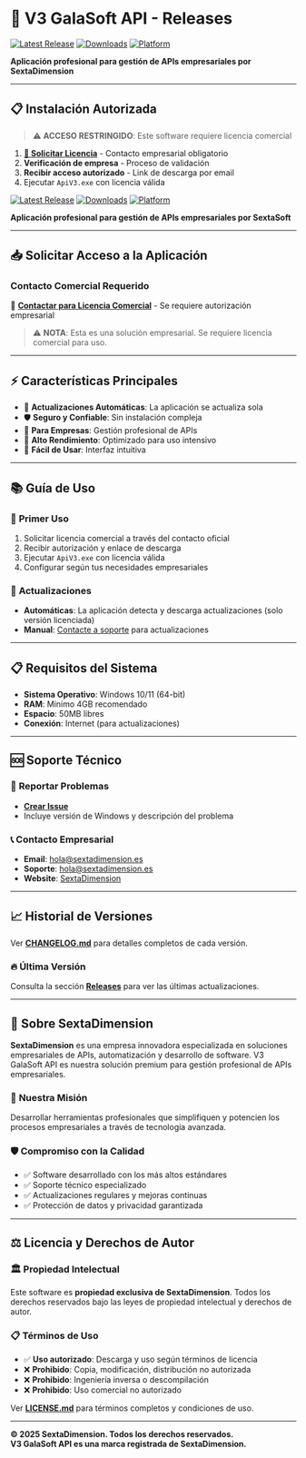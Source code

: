 # 🚀 V3 GalaSoft API - Releases

[![Latest Release](https://img.shields.io/github/v/release/SextaSoft/ApiV3-releases)](https://github.com/SextaSoft/ApiV3-releases/releases/latest)
[![Downloads](https://img.shields.io/github/downloads/SextaSoft/ApiV3-releases/total)](https://github.com/SextaSoft/ApiV3-releases/releases)
[![Platform](https://img.shields.io/badge/platform-Windows-blue)](https://github.com/SextaSoft/ApiV3-releases/releases)

**Aplicación profesional para gestión de APIs empresariales por SextaDimension**

---

## 📋 **Instalación Autorizada**

> ⚠️ **ACCESO RESTRINGIDO**: Este software requiere licencia comercial

1. **[📧 Solicitar Licencia](mailto:hola@sextadimension.es?subject=Solicitud%20de%20Licencia%20-%20V3%20GalaSoft%20API&body=Hola%20SextaDimension,%0A%0AMe%20interesa%20obtener%20una%20licencia%20comercial%20para%20V3%20GalaSoft%20API.%0A%0APor%20favor,%20envíenme%20información%20sobre:%0A-%20Precios%20y%20planes%20de%20licencia%0A-%20Características%20incluidas%0A-%20Proceso%20de%20activación%0A-%20Soporte%20técnico%0A%0AInformación%20de%20mi%20empresa:%0AEmpresa:%20[Nombre%20de%20su%20empresa]%0AContacto:%20[Su%20nombre]%0ATeléfono:%20[Su%20teléfono]%0A%0AGracias%20por%20su%20atención.%0A%0ASaludos)** - Contacto empresarial obligatorio
2. **Verificación de empresa** - Proceso de validación
3. **Recibir acceso autorizado** - Link de descarga por email
4. Ejecutar `ApiV3.exe` con licencia válida

[![Latest Release](https://img.shields.io/github/v/release/SextaSoft/ApiV3-releases)](https://github.com/SextaSoft/ApiV3-releases/releases/latest)
[![Downloads](https://img.shields.io/github/downloads/SextaSoft/ApiV3-releases/total)](https://github.com/SextaSoft/ApiV3-releases/releases)
[![Platform](https://img.shields.io/badge/platform-Windows-blue)](https://github.com/SextaSoft/ApiV3-releases/releases)

**Aplicación profesional para gestión de APIs empresariales por SextaSoft**

---

## 📥 **Solicitar Acceso a la Aplicación**

### Contacto Comercial Requerido
🔐 **[Contactar para Licencia Comercial](mailto:hola@sextadimension.es?subject=Solicitud%20de%20Acceso%20-%20V3%20GalaSoft%20API&body=Hola%20SextaDimension,%0A%0ASolicito%20acceso%20autorizado%20a%20V3%20GalaSoft%20API.%0A%0AInformación%20empresarial:%0AEmpresa:%20[Nombre%20de%20su%20empresa]%0ASector:%20[Sector%20de%20actividad]%0AContacto:%20[Su%20nombre%20y%20cargo]%0AEmail:%20[Email%20corporativo]%0ATeléfono:%20[Teléfono%20de%20contacto]%0A%0AUso%20previsto:%0A[Describa%20brevemente%20para%20qué%20necesita%20la%20aplicación]%0A%0APor%20favor,%20envíenme:%0A-%20Información%20de%20licenciamiento%0A-%20Precios%20y%20condiciones%0A-%20Proceso%20de%20activación%0A%0AGracias%20por%20su%20atención.%0A%0ASaludos)** - Se requiere autorización empresarial

> ⚠️ **NOTA**: Esta es una solución empresarial. Se requiere licencia comercial para uso.

---

## ⚡ **Características Principales**

- 🔄 **Actualizaciones Automáticas**: La aplicación se actualiza sola
- 🛡️ **Seguro y Confiable**: Sin instalación compleja
- 💼 **Para Empresas**: Gestión profesional de APIs
- 🚀 **Alto Rendimiento**: Optimizado para uso intensivo
- 🎯 **Fácil de Usar**: Interfaz intuitiva

---

## 📚 **Guía de Uso**

### 🚀 **Primer Uso**
1. Solicitar licencia comercial a través del contacto oficial
2. Recibir autorización y enlace de descarga
3. Ejecutar `ApiV3.exe` con licencia válida
4. Configurar según tus necesidades empresariales

### 🔄 **Actualizaciones**
- **Automáticas**: La aplicación detecta y descarga actualizaciones (solo versión licenciada)
- **Manual**: [Contacte a soporte](mailto:hola@sextadimension.es?subject=Solicitud%20de%20Actualización%20-%20V3%20GalaSoft%20API&body=Hola%20equipo%20de%20soporte,%0A%0ASolicito%20ayuda%20para%20actualizar%20V3%20GalaSoft%20API.%0A%0AInformación%20actual:%0AVersionn%20instalada:%20[Si%20la%20conoce]%0AProblema%20con%20actualización:%20[Describa%20el%20problema]%0A%0ASistema:%0AWindows:%20[Versión]%0A%0AGracias%20por%20su%20ayuda) para actualizaciones

---

## 📋 **Requisitos del Sistema**

- **Sistema Operativo**: Windows 10/11 (64-bit)
- **RAM**: Mínimo 4GB recomendado
- **Espacio**: 50MB libres
- **Conexión**: Internet (para actualizaciones)

---

## 🆘 **Soporte Técnico**

### 🐛 **Reportar Problemas**
- [**Crear Issue**](https://github.com/SextaSoft/ApiV3-releases/issues/new)
- Incluye versión de Windows y descripción del problema

### 📞 **Contacto Empresarial**
- **Email**: [hola@sextadimension.es](mailto:hola@sextadimension.es?subject=Consulta%20Comercial%20-%20V3%20GalaSoft%20API&body=Hola%20SextaDimension,%0A%0ATengo%20interés%20en%20V3%20GalaSoft%20API.%0A%0A[Describa%20su%20consulta%20aquí]%0A%0AEmpresa:%20[Nombre]%0AContacto:%20[Su%20nombre]%0A%0AGracias)
- **Soporte**: [hola@sextadimension.es](mailto:hola@sextadimension.es?subject=Soporte%20Técnico%20-%20V3%20GalaSoft%20API&body=Hola%20equipo%20de%20soporte,%0A%0ANecesito%20asistencia%20técnica%20con%20V3%20GalaSoft%20API.%0A%0ADescripción%20del%20problema:%0A[Describa%20detalladamente%20el%20problema]%0A%0ASistema:%0AWindows:%20[10/11]%0AVersionn%20app:%20[Si%20la%20conoce]%0A%0AGracias%20por%20su%20ayuda)
- **Website**: [SextaDimension](https://sextadimension.es/)

---

## 📈 **Historial de Versiones**

Ver [**CHANGELOG.md**](./CHANGELOG.md) para detalles completos de cada versión.

### 🔥 **Última Versión**
Consulta la sección [**Releases**](https://github.com/SextaSoft/ApiV3-releases/releases) para ver las últimas actualizaciones.

---

## 🏢 **Sobre SextaDimension**

**SextaDimension** es una empresa innovadora especializada en soluciones empresariales de APIs, automatización y desarrollo de software. V3 GalaSoft API es nuestra solución premium para gestión profesional de APIs empresariales.

### 🎯 **Nuestra Misión**
Desarrollar herramientas profesionales que simplifiquen y potencien los procesos empresariales a través de tecnología avanzada.

### 🛡️ **Compromiso con la Calidad**
- ✅ Software desarrollado con los más altos estándares
- ✅ Soporte técnico especializado
- ✅ Actualizaciones regulares y mejoras continuas
- ✅ Protección de datos y privacidad garantizada

---

## ⚖️ **Licencia y Derechos de Autor**

### 🏛️ **Propiedad Intelectual**
Este software es **propiedad exclusiva de SextaDimension**. Todos los derechos reservados bajo las leyes de propiedad intelectual y derechos de autor.

### 📋 **Términos de Uso**
- ✅ **Uso autorizado**: Descarga y uso según términos de licencia
- ❌ **Prohibido**: Copia, modificación, distribución no autorizada
- ❌ **Prohibido**: Ingeniería inversa o descompilación
- ❌ **Prohibido**: Uso comercial no autorizado

Ver [**LICENSE.md**](./LICENSE.md) para términos completos y condiciones de uso.

---

**© 2025 SextaDimension. Todos los derechos reservados.**  
**V3 GalaSoft API es una marca registrada de SextaDimension.**